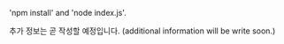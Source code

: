'npm install' and 'node index.js'.

추가 정보는 곧 작성할 예정입니다.
(additional information will be write soon.)
